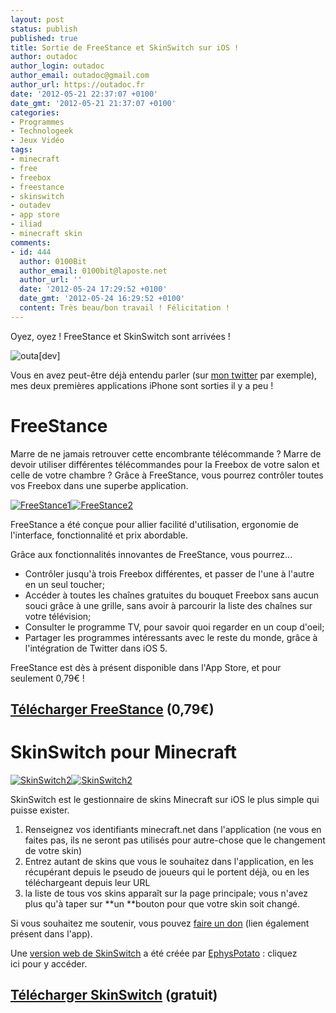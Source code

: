 ```yaml
---
layout: post
status: publish
published: true
title: Sortie de FreeStance et SkinSwitch sur iOS !
author: outadoc
author_login: outadoc
author_email: outadoc@gmail.com
author_url: https://outadoc.fr
date: '2012-05-21 22:37:07 +0100'
date_gmt: '2012-05-21 21:37:07 +0100'
categories:
- Programmes
- Technologeek
- Jeux Vidéo
tags:
- minecraft
- free
- freebox
- freestance
- skinswitch
- outadev
- app store
- iliad
- minecraft skin
comments:
- id: 444
  author: 0100Bit
  author_email: 0100bit@laposte.net
  author_url: ''
  date: '2012-05-24 17:29:52 +0100'
  date_gmt: '2012-05-24 16:29:52 +0100'
  content: Très beau/bon travail ! Félicitation !
---
```

Oyez, oyez ! FreeStance et SkinSwitch sont arrivées !

![](https://outadoc.fr/wp-content/uploads/2012/05/outadev1.png "outa[dev]")

Vous en avez peut-être déjà entendu parler (sur [mon twitter][1] par exemple), mes deux premières applications iPhone sont sorties il y a peu !

# FreeStance

Marre de ne jamais retrouver cette encombrante télécommande ? Marre de devoir utiliser différentes télécommandes pour la Freebox de votre salon et celle de votre chambre ? Grâce à FreeStance, vous pourrez contrôler toutes vos Freebox dans une superbe application.

[![](https://outadoc.fr/wp-content/uploads/2012/05/02.png "FreeStance1")][2][![](https://outadoc.fr/wp-content/uploads/2012/05/12.png "FreeStance2")][3]

FreeStance a été conçue pour allier facilité d'utilisation, ergonomie de l'interface, fonctionnalité et prix abordable.

Grâce aux fonctionnalités innovantes de FreeStance, vous pourrez...

-   Contrôler jusqu'à trois Freebox différentes, et passer de l'une à l'autre en un seul toucher;
-   Accéder à toutes les chaînes gratuites du bouquet Freebox sans aucun souci grâce à une grille, sans avoir à parcourir la liste des chaînes sur votre télévision;
-   Consulter le programme TV, pour savoir quoi regarder en un coup d'oeil;
-   Partager les programmes intéressants avec le reste du monde, grâce à l'intégration de Twitter dans iOS 5.

FreeStance est dès à présent disponible dans l'App Store, et pour seulement 0,79€ !

## [Télécharger FreeStance][4] (0,79€)

# SkinSwitch pour Minecraft

[![](https://outadoc.fr/wp-content/uploads/2012/05/011.png "SkinSwitch2")][5][![](https://outadoc.fr/wp-content/uploads/2012/05/111.png "SkinSwitch2")][6]

SkinSwitch est le gestionnaire de skins Minecraft sur iOS le plus simple qui puisse exister.

1.  Renseignez vos identifiants minecraft.net dans l'application (ne vous en faites pas, ils ne seront pas utilisés pour autre-chose que le changement de votre skin)
2.  Entrez autant de skins que vous le souhaitez dans l'application, en les récupérant depuis le pseudo de joueurs qui le portent déjà, ou en les téléchargeant depuis leur URL
3.  la liste de tous vos skins apparaît sur la page principale; vous n'avez plus qu'à taper sur **un **bouton pour que votre skin soit changé.

Si vous souhaitez me soutenir, vous pouvez [faire un don][7] (lien également présent dans l'app).

Une [version web de SkinSwitch][8] a été créée par [EphysPotato][9] : cliquez ici pour y accéder.

## [Télécharger SkinSwitch][10] (gratuit)

[1]: http://twitter.com/outadoc
[2]: https://outadoc.fr/wp-content/uploads/2012/05/02.png
[3]: https://outadoc.fr/wp-content/uploads/2012/05/12.png
[4]: http://itunes.apple.com/fr/app/freestance-telecommande-pour/id527012176
[5]: https://outadoc.fr/wp-content/uploads/2012/05/011.png
[6]: https://outadoc.fr/wp-content/uploads/2012/05/111.png
[7]: https://www.paypal.com/cgi-bin/webscr?cmd=_s-xclick&hosted_button_id=K963NDAY8S3FU
[8]: http://skinmanager.fr.nf
[9]: http://twitter.com/EphysPotato
[10]: http://itunes.apple.com/fr/app/skinswitch-for-minecraft/id524911308

